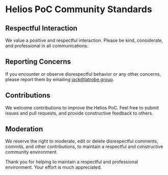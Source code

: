 # Helios PoC Community Standards

## Respectful Interaction

We value a positive and respectful interaction. Please be kind, considerate, and professional in all communications.

## Reporting Concerns

If you encounter or observe disrespectful behavior or any other concerns, please report them by emailing [jack@latrobe.group](mailto:jack@latrobe.group).

## Contributions

We welcome contributions to improve the Helios PoC. Feel free to submit issues and pull requests, and provide constructive feedback to others.

## Moderation

We reserve the right to moderate, edit or delete disrespectful comments, commits, and other contributions, to maintain a respectful and constructive community environment.

Thank you for helping to maintain a respectful and professional environment. Your effort is much appreciated.
